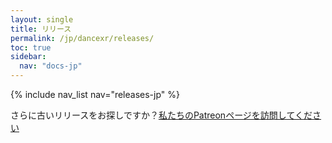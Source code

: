 ```yaml
---
layout: single
title: リリース
permalink: /jp/dancexr/releases/
toc: true
sidebar:
  nav: "docs-jp"
---
```


{% include nav_list nav="releases-jp" %}


さらに古いリリースをお探しですか？[私たちのPatreonページを訪問してください](https://www.patreon.com/dvvr)